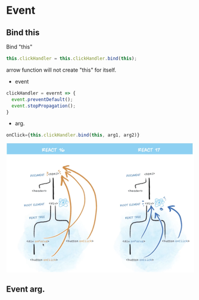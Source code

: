 # Event

## Bind this

Bind "this" 

```jsx
this.clickHandler = this.clickHandler.bind(this);
```

 arrow function will not create "this" for itself.

- event

```jsx
clickHandler = evernt => {
  event.preventDefault(); 
  event.stopPropagation();
}
```

- arg.

```jsx
onClick={this.clickHandler.bind(this, arg1, arg2)}
```

![EventCompare_Reat16_17](./EventCompare_Reat16_17.png)

## Event arg.

